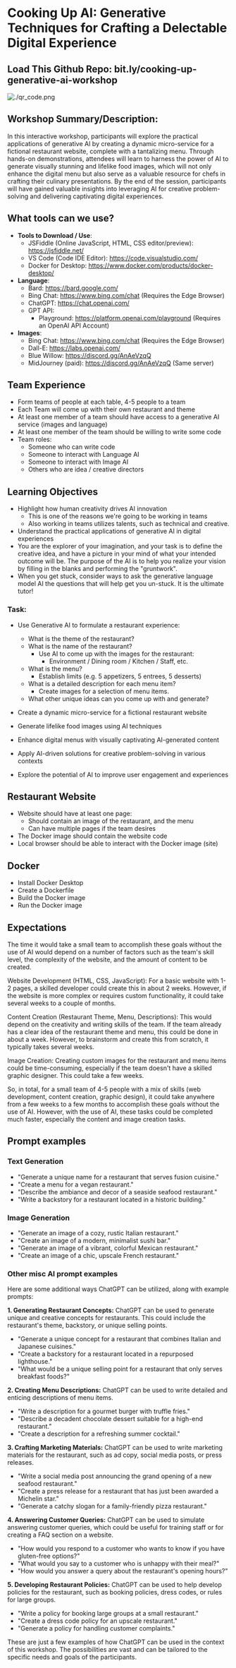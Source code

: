 # Cooking Up AI: Generative Techniques for Crafting a Delectable Digital Experience

## Load This Github Repo: bit.ly/cooking-up-generative-ai-workshop

![./qr_code.png](./qr_code.png)

## Workshop Summary/Description:

In this interactive workshop, participants will explore the practical applications of generative AI by creating a dynamic micro-service for a fictional restaurant website, complete with a tantalizing menu. Through hands-on demonstrations, attendees will learn to harness the power of AI to generate visually stunning and lifelike food images, which will not only enhance the digital menu but also serve as a valuable resource for chefs in crafting their culinary presentations. By the end of the session, participants will have gained valuable insights into leveraging AI for creative problem-solving and delivering captivating digital experiences.

## What tools can we use?

- **Tools to Download / Use**:
  - JSFiddle (Online JavaScript, HTML, CSS editor/preview): https://jsfiddle.net/
  - VS Code (Code IDE Editor): https://code.visualstudio.com/
  - Docker for Desktop: https://www.docker.com/products/docker-desktop/
- **Language**:
  - Bard: https://bard.google.com/
  - Bing Chat: https://www.bing.com/chat (Requires the Edge Browser)
  - ChatGPT: https://chat.openai.com/
  - GPT API:
    - Playground: https://platform.openai.com/playground (Requires an OpenAI API Account)
- **Images**:
  - Bing Chat: https://www.bing.com/chat (Requires the Edge Browser)
  - Dall-E: https://labs.openai.com/
  - Blue Willow: https://discord.gg/AnAeVzqQ
  - MidJourney (paid): https://discord.gg/AnAeVzqQ (Same server)

## Team Experience

- Form teams of people at each table, 4-5 people to a team
- Each Team will come up with their own restaurant and theme
- At least one member of a team should have access to a generative AI service (images and language)
- At least one member of the team should be willing to write some code
- Team roles:
  - Someone who can write code
  - Someone to interact with Language AI
  - Someone to interact with Image AI
  - Others who are idea / creative directors

## Learning Objectives

- Highlight how human creativity drives AI innovation
  - This is one of the reasons we're going to be working in teams
  - Also working in teams utilizes talents, such as technical and creative.
- Understand the practical applications of generative AI in digital experiences
- You are the explorer of your imagination, and your task is to define the creative idea, and have a picture in your mind of what your intended outcome will be. The purpose of the AI is to help you realize your vision by filling in the blanks and performing the "gruntwork".
- When you get stuck, consider ways to ask the generative language model AI the questions that will help get you un-stuck. It is the ultimate tutor!

### Task:

- Use Generative AI to formulate a restaurant experience:

  - What is the theme of the restaurant?
  - What is the name of the restaurant?
    - Use AI to come up with the images for the restaurant:
      - Environment / Dining room / Kitchen / Staff, etc.
  - What is the menu?
    - Establish limits (e.g. 5 appetizers, 5 entrees, 5 desserts)
  - What is a detailed description for each menu item?
    - Create images for a selection of menu items.
  - What other unique ideas can you come up with and generate?

- Create a dynamic micro-service for a fictional restaurant website
- Generate lifelike food images using AI techniques
- Enhance digital menus with visually captivating AI-generated content
- Apply AI-driven solutions for creative problem-solving in various contexts
- Explore the potential of AI to improve user engagement and experiences

## Restaurant Website

- Website should have at least one page:
  - Should contain an image of the restaurant, and the menu
  - Can have multiple pages if the team desires
- The Docker image should contain the website code
- Local browser should be able to interact with the Docker image (site)

## Docker

- Install Docker Desktop
- Create a Dockerfile
- Build the Docker image
- Run the Docker image

## Expectations

The time it would take a small team to accomplish these goals without the use of AI would depend on a number of factors such as the team's skill level, the complexity of the website, and the amount of content to be created.

Website Development (HTML, CSS, JavaScript): For a basic website with 1-2 pages, a skilled developer could create this in about 2 weeks. However, if the website is more complex or requires custom functionality, it could take several weeks to a couple of months.

Content Creation (Restaurant Theme, Menu, Descriptions): This would depend on the creativity and writing skills of the team. If the team already has a clear idea of the restaurant theme and menu, this could be done in about a week. However, to brainstorm and create this from scratch, it typically takes several weeks.

Image Creation: Creating custom images for the restaurant and menu items could be time-consuming, especially if the team doesn't have a skilled graphic designer. This could take a few weeks.

So, in total, for a small team of 4-5 people with a mix of skills (web development, content creation, graphic design), it could take anywhere from a few weeks to a few months to accomplish these goals without the use of AI. However, with the use of AI, these tasks could be completed much faster, especially the content and image creation tasks.

## Prompt examples

### Text Generation

- "Generate a unique name for a restaurant that serves fusion cuisine."
- "Create a menu for a vegan restaurant."
- "Describe the ambiance and decor of a seaside seafood restaurant."
- "Write a backstory for a restaurant located in a historic building."

### Image Generation

- "Generate an image of a cozy, rustic Italian restaurant."
- "Create an image of a modern, minimalist sushi bar."
- "Generate an image of a vibrant, colorful Mexican restaurant."
- "Create an image of a chic, upscale French restaurant."

### Other misc AI prompt examples

Here are some additional ways ChatGPT can be utilized, along with example prompts:

**1. Generating Restaurant Concepts:**
ChatGPT can be used to generate unique and creative concepts for restaurants. This could include the restaurant's theme, backstory, or unique selling points.

- "Generate a unique concept for a restaurant that combines Italian and Japanese cuisines."
- "Create a backstory for a restaurant located in a repurposed lighthouse."
- "What would be a unique selling point for a restaurant that only serves breakfast foods?"

**2. Creating Menu Descriptions:**
ChatGPT can be used to write detailed and enticing descriptions of menu items.

- "Write a description for a gourmet burger with truffle fries."
- "Describe a decadent chocolate dessert suitable for a high-end restaurant."
- "Create a description for a refreshing summer cocktail."

**3. Crafting Marketing Materials:**
ChatGPT can be used to write marketing materials for the restaurant, such as ad copy, social media posts, or press releases.

- "Write a social media post announcing the grand opening of a new seafood restaurant."
- "Create a press release for a restaurant that has just been awarded a Michelin star."
- "Generate a catchy slogan for a family-friendly pizza restaurant."

**4. Answering Customer Queries:**
ChatGPT can be used to simulate answering customer queries, which could be useful for training staff or for creating a FAQ section on a website.

- "How would you respond to a customer who wants to know if you have gluten-free options?"
- "What would you say to a customer who is unhappy with their meal?"
- "How would you answer a query about the restaurant's opening hours?"

**5. Developing Restaurant Policies:**
ChatGPT can be used to help develop policies for the restaurant, such as booking policies, dress codes, or rules for large groups.

- "Write a policy for booking large groups at a small restaurant."
- "Create a dress code policy for an upscale restaurant."
- "Generate a policy for handling customer complaints."

These are just a few examples of how ChatGPT can be used in the context of this workshop. The possibilities are vast and can be tailored to the specific needs and goals of the participants.
